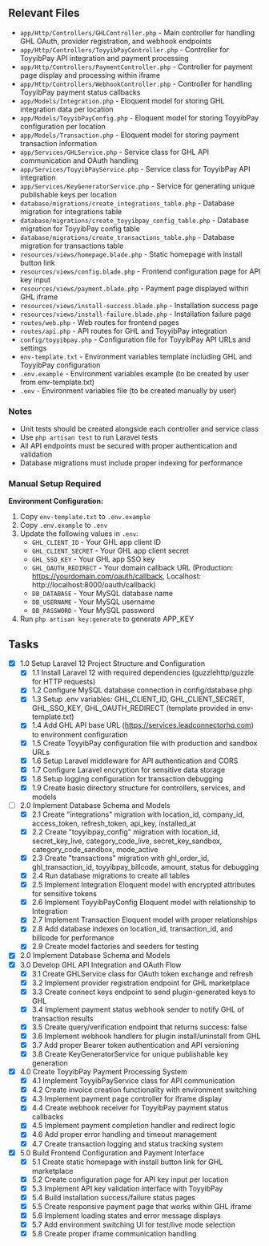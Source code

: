 ## Relevant Files

- `app/Http/Controllers/GHLController.php` - Main controller for handling GHL OAuth, provider registration, and webhook endpoints
- `app/Http/Controllers/ToyyibPayController.php` - Controller for ToyyibPay API integration and payment processing
- `app/Http/Controllers/PaymentController.php` - Controller for payment page display and processing within iframe
- `app/Http/Controllers/WebhookController.php` - Controller for handling ToyyibPay payment status callbacks
- `app/Models/Integration.php` - Eloquent model for storing GHL integration data per location
- `app/Models/ToyyibPayConfig.php` - Eloquent model for storing ToyyibPay configuration per location
- `app/Models/Transaction.php` - Eloquent model for storing payment transaction information
- `app/Services/GHLService.php` - Service class for GHL API communication and OAuth handling
- `app/Services/ToyyibPayService.php` - Service class for ToyyibPay API integration
- `app/Services/KeyGeneratorService.php` - Service for generating unique publishable keys per location
- `database/migrations/create_integrations_table.php` - Database migration for integrations table
- `database/migrations/create_toyyibpay_config_table.php` - Database migration for ToyyibPay config table
- `database/migrations/create_transactions_table.php` - Database migration for transactions table
- `resources/views/homepage.blade.php` - Static homepage with install button link
- `resources/views/config.blade.php` - Frontend configuration page for API key input
- `resources/views/payment.blade.php` - Payment page displayed within GHL iframe
- `resources/views/install-success.blade.php` - Installation success page
- `resources/views/install-failure.blade.php` - Installation failure page
- `routes/web.php` - Web routes for frontend pages
- `routes/api.php` - API routes for GHL and ToyyibPay integration
- `config/toyyibpay.php` - Configuration file for ToyyibPay API URLs and settings
- `env-template.txt` - Environment variables template including GHL and ToyyibPay configuration
- `.env.example` - Environment variables example (to be created by user from env-template.txt)
- `.env` - Environment variables file (to be created manually by user)

### Notes

- Unit tests should be created alongside each controller and service class
- Use `php artisan test` to run Laravel tests
- All API endpoints must be secured with proper authentication and validation
- Database migrations must include proper indexing for performance

### Manual Setup Required

**Environment Configuration:**
1. Copy `env-template.txt` to `.env.example` 
2. Copy `.env.example` to `.env`
3. Update the following values in `.env`:
   - `GHL_CLIENT_ID` - Your GHL app client ID
   - `GHL_CLIENT_SECRET` - Your GHL app client secret  
   - `GHL_SSO_KEY` - Your GHL app SSO key
   - `GHL_OAUTH_REDIRECT` - Your domain callback URL (Production: https://yourdomain.com/oauth/callback, Localhost: http://localhost:8000/oauth/callback)
   - `DB_DATABASE` - Your MySQL database name
   - `DB_USERNAME` - Your MySQL username
   - `DB_PASSWORD` - Your MySQL password
4. Run `php artisan key:generate` to generate APP_KEY

## Tasks

- [x] 1.0 Setup Laravel 12 Project Structure and Configuration
  - [x] 1.1 Install Laravel 12 with required dependencies (guzzlehttp/guzzle for HTTP requests)
  - [x] 1.2 Configure MySQL database connection in config/database.php
  - [x] 1.3 Setup .env variables: GHL_CLIENT_ID, GHL_CLIENT_SECRET, GHL_SSO_KEY, GHL_OAUTH_REDIRECT (template provided in env-template.txt)
  - [x] 1.4 Add GHL API base URL (https://services.leadconnectorhq.com) to environment configuration
  - [x] 1.5 Create ToyyibPay configuration file with production and sandbox URLs
  - [x] 1.6 Setup Laravel middleware for API authentication and CORS
  - [x] 1.7 Configure Laravel encryption for sensitive data storage
  - [x] 1.8 Setup logging configuration for transaction debugging
  - [x] 1.9 Create basic directory structure for controllers, services, and models

- [ ] 2.0 Implement Database Schema and Models
  - [x] 2.1 Create "integrations" migration with location_id, company_id, access_token, refresh_token, api_key, installed_at
  - [x] 2.2 Create "toyyibpay_config" migration with location_id, secret_key_live, category_code_live, secret_key_sandbox, category_code_sandbox, mode_active
  - [x] 2.3 Create "transactions" migration with ghl_order_id, ghl_transaction_id, toyyibpay_billcode, amount, status for debugging
  - [x] 2.4 Run database migrations to create all tables
  - [x] 2.5 Implement Integration Eloquent model with encrypted attributes for sensitive tokens
  - [x] 2.6 Implement ToyyibPayConfig Eloquent model with relationship to Integration
  - [x] 2.7 Implement Transaction Eloquent model with proper relationships
  - [x] 2.8 Add database indexes on location_id, transaction_id, and billcode for performance
  - [x] 2.9 Create model factories and seeders for testing

- [x] 2.0 Implement Database Schema and Models
- [x] 3.0 Develop GHL API Integration and OAuth Flow
  - [x] 3.1 Create GHLService class for OAuth token exchange and refresh
  - [x] 3.2 Implement provider registration endpoint for GHL marketplace
  - [x] 3.3 Create connect keys endpoint to send plugin-generated keys to GHL
  - [x] 3.4 Implement payment status webhook sender to notify GHL of transaction results
  - [x] 3.5 Create query/verification endpoint that returns success: false
  - [x] 3.6 Implement webhook handlers for plugin install/uninstall from GHL
  - [x] 3.7 Add proper Bearer token authentication and API versioning
  - [x] 3.8 Create KeyGeneratorService for unique publishable key generation

- [x] 4.0 Create ToyyibPay Payment Processing System
  - [x] 4.1 Implement ToyyibPayService class for API communication
  - [x] 4.2 Create invoice creation functionality with environment switching
  - [x] 4.3 Implement payment page controller for iframe display
  - [x] 4.4 Create webhook receiver for ToyyibPay payment status callbacks
  - [x] 4.5 Implement payment completion handler and redirect logic
  - [x] 4.6 Add proper error handling and timeout management
  - [x] 4.7 Create transaction logging and status tracking system

- [x] 5.0 Build Frontend Configuration and Payment Interface
  - [x] 5.1 Create static homepage with install button link for GHL marketplace
  - [x] 5.2 Create configuration page for API key input per location
  - [x] 5.3 Implement API key validation interface with ToyyibPay
  - [x] 5.4 Build installation success/failure status pages
  - [x] 5.5 Create responsive payment page that works within GHL iframe
  - [x] 5.6 Implement loading states and error message displays
  - [x] 5.7 Add environment switching UI for test/live mode selection
  - [x] 5.8 Create proper iframe communication handling

